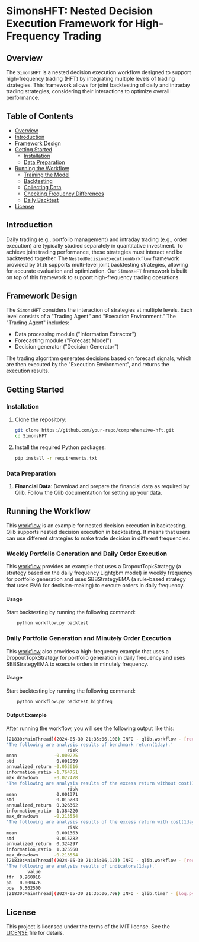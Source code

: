 # SimonsHFT: Nested Decision Execution Framework for High-Frequency Trading

## Overview

The `SimonsHFT` is a nested decision execution workflow designed to support high-frequency trading (HFT) by integrating multiple levels of trading strategies. This framework allows for joint backtesting of daily and intraday trading strategies, considering their interactions to optimize overall performance.

## Table of Contents

- [Overview](#overview)
- [Introduction](#introduction)
- [Framework Design](#framework-design)
- [Getting Started](#getting-started)
  - [Installation](#installation)
  - [Data Preparation](#data-preparation)
- [Running the Workflow](#running-the-workflow)
  - [Training the Model](#training-the-model)
  - [Backtesting](#backtesting)
  - [Collecting Data](#collecting-data)
  - [Checking Frequency Differences](#checking-frequency-differences)
  - [Daily Backtest](#daily-backtest)
- [License](#license)

## Introduction

Daily trading (e.g., portfolio management) and intraday trading (e.g., order execution) are typically studied separately in quantitative investment. To achieve joint trading performance, these strategies must interact and be backtested together. The `NestedDecisionExecutionWorkflow` framework provided by `Qlib` supports multi-level joint backtesting strategies, allowing for accurate evaluation and optimization. Our `SimonsHFT` framework is built on top of this framework to support high-frequency trading operations.

## Framework Design

The `SimonsHFT` considers the interaction of strategies at multiple levels. Each level consists of a "Trading Agent" and "Execution Environment." The "Trading Agent" includes:
- Data processing module ("Information Extractor")
- Forecasting module ("Forecast Model")
- Decision generator ("Decision Generator")

The trading algorithm generates decisions based on forecast signals, which are then executed by the "Execution Environment", and returns the execution results.

## Getting Started

### Installation

1. Clone the repository:

    ```bash
    git clone https://github.com/your-repo/comprehensive-hft.git
    cd SimonsHFT
    ```

2. Install the required Python packages:

    ```bash
    pip install -r requirements.txt
    ```

### Data Preparation

1. **Financial Data**: Download and prepare the financial data as required by Qlib. Follow the Qlib documentation for setting up your data.



## Running the Workflow

This [workflow](#workflow.py) is an example for nested decision execution in backtesting. Qlib supports nested decision execution in backtesting. It means that users can use different strategies to make trade decision in different frequencies.

### Weekly Portfolio Generation and Daily Order Execution

This [workflow](#workflow.py) provides an example that uses a DropoutTopkStrategy (a strategy based on the daily frequency Lightgbm model) in weekly frequency for portfolio generation and uses SBBStrategyEMA (a rule-based strategy that uses EMA for decision-making) to execute orders in daily frequency. 

#### Usage

Start backtesting by running the following command:
```bash
    python workflow.py backtest
```

### Daily Portfolio Generation and Minutely Order Execution

This [workflow](#workflow.py) also provides a high-frequency example that uses a DropoutTopkStrategy for portfolio generation in daily frequency and uses SBBStrategyEMA to execute orders in minutely frequency. 

#### Usage

Start backtesting by running the following command:
```bash
    python workflow.py backtest_highfreq
```

#### Output Example

After running the workflow, you will see the following output like this:

```bash
[21830:MainThread](2024-05-30 21:35:06,100) INFO - qlib.workflow - [record_temp.py:515] - Portfolio analysis record 'port_analysis_1day.pkl' has been saved as the artifact of the Experiment 1
'The following are analysis results of benchmark return(1day).'
                       risk
mean              -0.000225
std                0.001969
annualized_return -0.053616
information_ratio -1.764751
max_drawdown      -0.027478
'The following are analysis results of the excess return without cost(1day).'
                       risk
mean               0.001371
std                0.015283
annualized_return  0.326362
information_ratio  1.384220
max_drawdown      -0.213554
'The following are analysis results of the excess return with cost(1day).'
                       risk
mean               0.001363
std                0.015282
annualized_return  0.324297
information_ratio  1.375560
max_drawdown      -0.213554
[21830:MainThread](2024-05-30 21:35:06,123) INFO - qlib.workflow - [record_temp.py:540] - Indicator analysis record 'indicator_analysis_1day.pkl' has been saved as the artifact of the Experiment 1
'The following are analysis results of indicators(1day).'
        value
ffr  0.960916
pa   0.000476
pos  0.562500
[21830:MainThread](2024-05-30 21:35:06,708) INFO - qlib.timer - [log.py:127] - Time cost: 0.000s | waiting `async_log` Done
```


## License

This project is licensed under the terms of the MIT license. See the [LICENSE](LICENSE) file for details.
